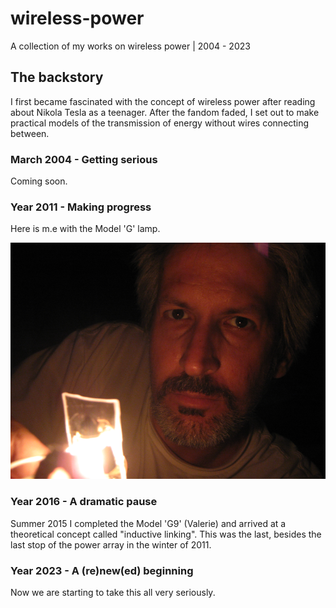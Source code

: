 # wireless-power
A collection of my works on wireless power | 2004 - 2023

## The backstory

I first became fascinated with the concept of wireless power after reading about Nikola Tesla as a teenager. After the fandom faded, I set out to make practical models of the transmission of energy without wires connecting between. 

### March 2004 - Getting serious

Coming soon.

### Year 2011 - Making progress

Here is m.e with the Model 'G' lamp.

![a bath in light](/media/wp_tucker.png "Here is what I looked like at the time")

### Year 2016 - A dramatic pause

Summer 2015 I completed the Model 'G9' (Valerie) and arrived at a theoretical concept called "inductive linking". This was the last, besides the last stop of the power array in the winter of 2011.

### Year 2023 - A (re)new(ed) beginning

Now we are starting to take this all very seriously.
